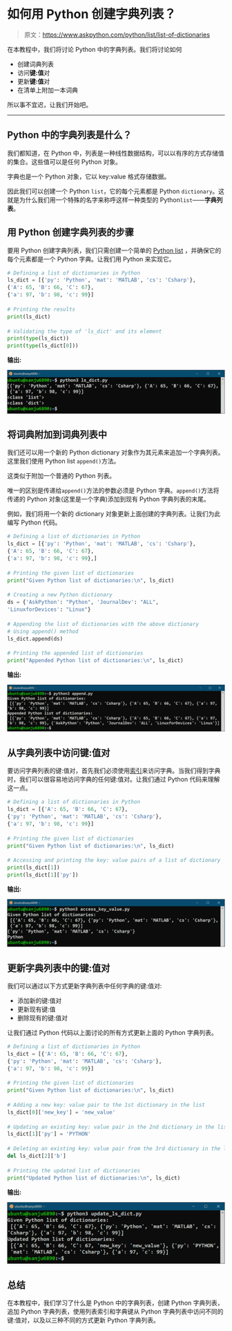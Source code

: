 # 如何用 Python 创建字典列表？

> 原文：<https://www.askpython.com/python/list/list-of-dictionaries>

在本教程中，我们将讨论 Python 中的字典列表。我们将讨论如何

*   创建词典列表
*   访问**键:值**对
*   更新**键:值**对
*   在清单上附加一本词典

所以事不宜迟，让我们开始吧。

* * *

## Python 中的字典列表是什么？

我们都知道，在 Python 中，列表是一种线性数据结构，可以以有序的方式存储值的集合。这些值可以是任何 Python 对象。

字典也是一个 Python 对象，它以 key:value 格式存储数据。

因此我们可以创建一个 Python `list`，它的每个元素都是 Python `dictionary`。这就是为什么我们用一个特殊的名字来称呼这样一种类型的 Python`list`——**字典列表**。

## 用 Python 创建字典列表的步骤

要用 Python 创建字典列表，我们只需创建一个简单的 [Python list](https://www.askpython.com/python/difference-between-python-list-vs-array) ，并确保它的每个元素都是一个 Python 字典。让我们用 Python 来实现它。

```py
# Defining a list of dictionaries in Python 
ls_dict = [{'py': 'Python', 'mat': 'MATLAB', 'cs': 'Csharp'}, 
{'A': 65, 'B': 66, 'C': 67}, 
{'a': 97, 'b': 98, 'c': 99}]

# Printing the results
print(ls_dict)

# Validating the type of 'ls_dict' and its element
print(type(ls_dict))
print(type(ls_dict[0]))

```

**输出:**

![Create List Of Dictionaries](img/45bee3900b69aa224fea2a4ed626a06e.png)

## 将词典附加到词典列表中

我们还可以用一个新的 Python dictionary 对象作为其元素来追加一个字典列表。这里我们使用 Python list `append()`方法。

这类似于附加一个普通的 Python 列表。

唯一的区别是传递给`append()`方法的参数必须是 Python 字典。`append()`方法将传递的 Python 对象(这里是一个字典)添加到现有 Python 字典列表的末尾。

例如，我们将用一个新的 dictionary 对象更新上面创建的字典列表。让我们为此编写 Python 代码。

```py
# Defining a list of dictionaries in Python 
ls_dict = [{'py': 'Python', 'mat': 'MATLAB', 'cs': 'Csharp'},
{'A': 65, 'B': 66, 'C': 67},
{'a': 97, 'b': 98, 'c': 99},]

# Printing the given list of dictionaries
print("Given Python list of dictionaries:\n", ls_dict)

# Creating a new Python dictionary
ds = {'AskPython': "Python", 'JournalDev': "ALL", 
'LinuxforDevices': "Linux"} 

# Appending the list of dictionaries with the above dictionary
# Using append() method
ls_dict.append(ds)

# Printing the appended list of dictionaries
print("Appended Python list of dictionaries:\n", ls_dict)

```

**输出:**

![Output Append](img/dc75fa15a962781d12da3ebec86b4c33.png)

## 从字典列表中访问键:值对

要访问字典列表的键:值对，首先我们必须使用[索引](https://www.askpython.com/python/list/indexing-in-python)来访问字典。当我们得到字典时，我们可以很容易地访问字典的任何键:值对。让我们通过 Python 代码来理解这一点。

```py
# Defining a list of dictionaries in Python 
ls_dict = [{'A': 65, 'B': 66, 'C': 67}, 
{'py': 'Python', 'mat': 'MATLAB', 'cs': 'Csharp'}, 
{'a': 97, 'b': 98, 'c': 99}]

# Printing the given list of dictionaries
print("Given Python list of dictionaries:\n", ls_dict)

# Accessing and printing the key: value pairs of a list of dictionary
print(ls_dict[1])
print(ls_dict[1]['py'])

```

**输出:**

![Output Key Value Pair](img/02dc729bdc46560dbe70357c1f263e4b.png)

## 更新字典列表中的键:值对

我们可以通过以下方式更新字典列表中任何字典的键:值对:

*   添加新的键:值对
*   更新现有键:值
*   删除现有的键:值对

让我们通过 Python 代码以上面讨论的所有方式更新上面的 Python 字典列表。

```py
# Defining a list of dictionaries in Python 
ls_dict = [{'A': 65, 'B': 66, 'C': 67}, 
{'py': 'Python', 'mat': 'MATLAB', 'cs': 'Csharp'}, 
{'a': 97, 'b': 98, 'c': 99}]

# Printing the given list of dictionaries
print("Given Python list of dictionaries:\n", ls_dict)

# Adding a new key: value pair to the 1st dictionary in the list
ls_dict[0]['new_key'] = 'new_value'

# Updating an existing key: value pair in the 2nd dictionary in the list
ls_dict[1]['py'] = 'PYTHON'

# Deleting an existing key: value pair from the 3rd dictionary in the list
del ls_dict[2]['b']

# Printing the updated list of dictionaries
print("Updated Python list of dictionaries:\n", ls_dict)

```

**输出:**

![Output Update List Of Dictionaries](img/d416a2d91d15d8b9514c41d747a77e6d.png)

## 总结

在本教程中，我们学习了什么是 Python 中的字典列表，创建 Python 字典列表，追加 Python 字典列表，使用列表索引和字典键从 Python 字典列表中访问不同的键:值对，以及以三种不同的方式更新 Python 字典列表。